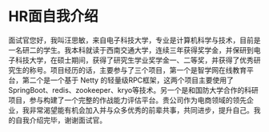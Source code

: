 # HR面自我介绍

面试官您好，我叫汪思敏，来自电子科技大学，专业是计算机科学与技术，目前是一名研二的学生。我本科就读于西南交通大学，连续三年获得奖学金，并保研到电子科技大学，在硕士期间，获得了研究生学业奖学金一、二等奖，并获得了优秀研究生的称号。项目经历的话，主要参与了三个项目，第一个是智学网在线教育平台，第二个是一个基于 Netty 的轻量级RPC框架，这两个项目主要使用了SpringBoot、redis、zookeeper、kryo等技术。另一个是和国防大学合作的科研项目，参与构建了一个完整的作战能力评估平台。贵公司作为电商领域的领先企业，我非常渴望能有机会加入并与众多优秀的前辈共事，共同进步，提升自己。我的自我介绍完毕，谢谢面试官。

